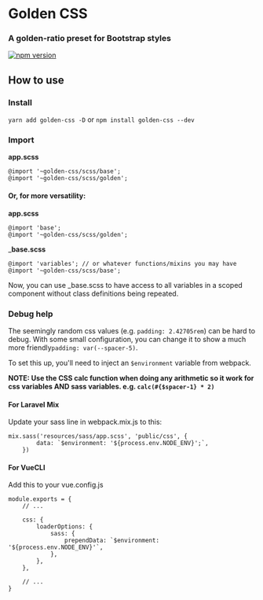 # Golden CSS
### A golden-ratio preset for Bootstrap styles

[![npm version](https://badge.fury.io/js/golden-css.svg)](https://badge.fury.io/js/golden-css)

## How to use

### Install
`yarn add golden-css -D` or `npm install golden-css --dev`

### Import
__app.scss__
```
@import '~golden-css/scss/base';
@import '~golden-css/scss/golden';
```

#### Or, for more versatility:

__app.scss__
```
@import 'base';
@import '~golden-css/scss/golden';
```

___base.scss__
```
@import 'variables'; // or whatever functions/mixins you may have
@import '~golden-css/scss/base';
```

Now, you can use _base.scss to have access to all variables in a scoped component without class definitions being repeated.

### Debug help
The seemingly random css values (e.g. `padding: 2.42705rem`) can be hard to debug. With some small configuration, you can change it to show a much more friendly`padding: var(--spacer-5)`.

To set this up, you'll need to inject an `$environment` variable from webpack. 

__NOTE: Use the CSS calc function when doing any arithmetic so it work for css variables AND sass variables. e.g. `calc(#{$spacer-1} * 2)`__

#### For Laravel Mix
Update your sass line in webpack.mix.js to this:

```
mix.sass('resources/sass/app.scss', 'public/css', {
        data: `$environment: '${process.env.NODE_ENV}';`,
    })
```

#### For VueCLI
Add this to your vue.config.js 

```
module.exports = {
    // ...
    
    css: {
        loaderOptions: {
            sass: {
                prependData: `$environment: '${process.env.NODE_ENV}'`,
            },
        },
    },

    // ...
}
```
